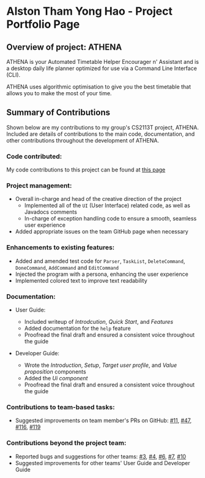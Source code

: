 # Alston Tham Yong Hao - Project Portfolio Page

## Overview of project: ATHENA

ATHENA is your Automated Timetable Helper Encourager n' Assistant and is a desktop daily life planner optimized for use via a Command Line Interface (CLI).

ATHENA uses algorithmic optimisation to give you the best timetable that allows you to make the most of your time.

## Summary of Contributions

Shown below are my contributions to my group's CS2113T project, ATHENA. Included are details of contributions to the main code, documentation, and other contributions throughout the development of ATHENA.

### Code contributed: 
My code contributions to this project can be found at [this page](https://nus-cs2113-ay2021s1.github.io/tp-dashboard/#breakdown=true&search=alstontham&sort=groupTitle&sortWithin=title&since=2020-09-27&timeframe=commit&mergegroup=&groupSelect=groupByRepos&checkedFileTypes=docs~functional-code~test-code~other)

### Project management:
* Overall in-charge and head of the creative direction of the project
    * Implemented all of the `UI` (User Interface) related code, as well as Javadocs comments
    * In-charge of exception handling code to ensure a smooth, seamless user experience
* Added appropriate issues on the team GitHub page when necessary

### Enhancements to existing features:
* Added and amended test code for `Parser`, `TaskList`, `DeleteCommand`, `DoneCommand`, `AddCommand` and `EditCommand`
* Injected the program with a persona, enhancing the user experience
* Implemented colored text to improve text readability

### Documentation:
  * User Guide:
    * Included writeup of _Introdcution_, _Quick Start_, and _Features_
    * Added documentation for the `help` feature
    * Proofread the final draft and ensured a consistent voice throughout the guide
  
  * Developer Guide:
    * Wrote the _Introduction_, _Setup_, _Target user profile_, and _Value proposition_ components
    * Added the _Ui component_
    * Proofread the final draft and ensured a consistent voice throughout the guide
    
### Contributions to team-based tasks:
  * Suggested improvements on team member's PRs on GitHub: [#11](https://github.com/AY2021S1-CS2113T-W12-2/tp/pull/11), [#47](https://github.com/AY2021S1-CS2113T-W12-2/tp/pull/47), [#116](https://github.com/AY2021S1-CS2113T-W12-2/tp/pull/116), [#119](https://github.com/AY2021S1-CS2113T-W12-2/tp/pull/119)
  
### Contributions beyond the project team:
  * Reported bugs and suggestions for other teams: [#3](https://github.com/alstontham/ped/issues/3), [#4](https://github.com/alstontham/ped/issues/4), [#6](https://github.com/alstontham/ped/issues/6), [#7](https://github.com/alstontham/ped/issues/7), [#10](https://github.com/alstontham/ped/issues/10)
  * Suggested improvements for other teams' User Guide and Developer Guide